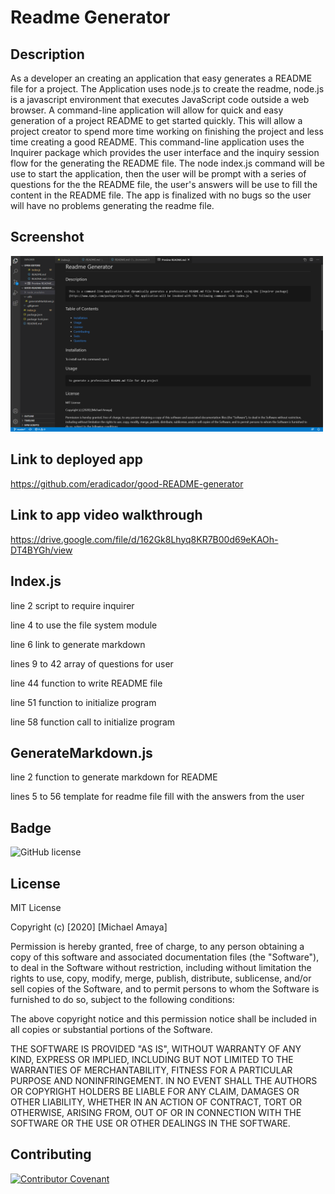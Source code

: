 # Readme Generator

## Description
As a developer an creating an application that easy generates a README file for a project. The Application uses node.js to create the readme, node.js is a javascript environment that executes JavaScript code outside a web browser. A command-line application will allow for quick and easy generation of a project README to get started quickly. This will allow a project creator to spend more time working on finishing the project and less time creating a good README.
This command-line application uses the Inquirer package which provides the user interface and the inquiry session flow for the generating the README file. The node index.js command will be use to start the application, then the user will be prompt with a series of questions for the the README file, the user's answers will be use to fill the content in the README file. The app is finalized with no bugs so the user will have no problems generating the readme file.

## Screenshot 
<img src ="screenshot.png" width="500">

## Link to deployed app
https://github.com/eradicador/good-README-generator

## Link to app video walkthrough
https://drive.google.com/file/d/162Gk8Lhyq8KR7B00d69eKAOh-DT4BYGh/view

## Index.js
line 2 script to require inquirer

line 4 to use the file system module

line 6 link to generate markdown

lines 9 to 42 array of questions for user

line 44 function to write README file

line 51 function to initialize program

line 58 function call to initialize program

## GenerateMarkdown.js
line 2 function to generate markdown for README

lines 5 to 56 template for readme file fill with the answers from the user

## Badge
![GitHub license](https://img.shields.io/badge/license-MIT-brightgreen)

## License

MIT License

Copyright (c) [2020] [Michael Amaya]

Permission is hereby granted, free of charge, to any person obtaining a copy
of this software and associated documentation files (the "Software"), to deal
in the Software without restriction, including without limitation the rights
to use, copy, modify, merge, publish, distribute, sublicense, and/or sell
copies of the Software, and to permit persons to whom the Software is
furnished to do so, subject to the following conditions:

The above copyright notice and this permission notice shall be included in all
copies or substantial portions of the Software.

THE SOFTWARE IS PROVIDED "AS IS", WITHOUT WARRANTY OF ANY KIND, EXPRESS OR
IMPLIED, INCLUDING BUT NOT LIMITED TO THE WARRANTIES OF MERCHANTABILITY,
FITNESS FOR A PARTICULAR PURPOSE AND NONINFRINGEMENT. IN NO EVENT SHALL THE
AUTHORS OR COPYRIGHT HOLDERS BE LIABLE FOR ANY CLAIM, DAMAGES OR OTHER
LIABILITY, WHETHER IN AN ACTION OF CONTRACT, TORT OR OTHERWISE, ARISING FROM,
OUT OF OR IN CONNECTION WITH THE SOFTWARE OR THE USE OR OTHER DEALINGS IN THE
SOFTWARE.

## Contributing
[![Contributor Covenant](https://img.shields.io/badge/Contributor%20Covenant-v2.0%20adopted-ff69b4.svg)](code_of_conduct.md)